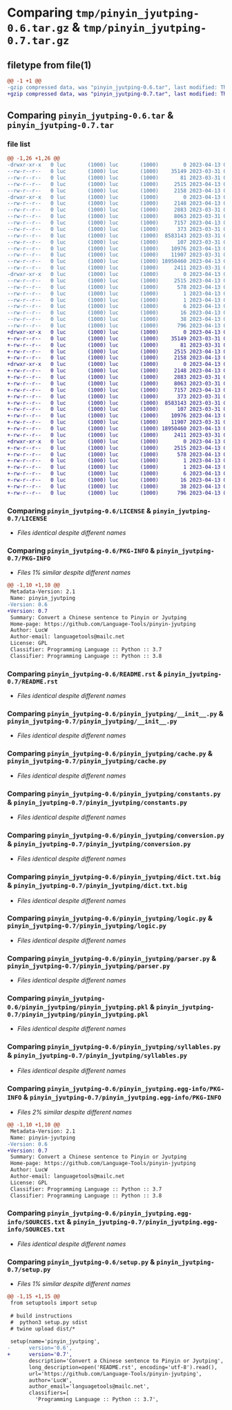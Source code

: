 # Comparing `tmp/pinyin_jyutping-0.6.tar.gz` & `tmp/pinyin_jyutping-0.7.tar.gz`

## filetype from file(1)

```diff
@@ -1 +1 @@
-gzip compressed data, was "pinyin_jyutping-0.6.tar", last modified: Thu Apr 13 03:39:11 2023, max compression
+gzip compressed data, was "pinyin_jyutping-0.7.tar", last modified: Thu Apr 13 03:41:48 2023, max compression
```

## Comparing `pinyin_jyutping-0.6.tar` & `pinyin_jyutping-0.7.tar`

### file list

```diff
@@ -1,26 +1,26 @@
-drwxr-xr-x   0 luc       (1000) luc       (1000)        0 2023-04-13 03:39:11.289983 pinyin_jyutping-0.6/
--rw-r--r--   0 luc       (1000) luc       (1000)    35149 2023-03-31 01:12:26.000000 pinyin_jyutping-0.6/LICENSE
--rw-r--r--   0 luc       (1000) luc       (1000)       81 2023-03-31 01:12:26.000000 pinyin_jyutping-0.6/MANIFEST.in
--rw-r--r--   0 luc       (1000) luc       (1000)     2515 2023-04-13 03:39:11.288983 pinyin_jyutping-0.6/PKG-INFO
--rw-r--r--   0 luc       (1000) luc       (1000)     2158 2023-04-13 03:37:57.000000 pinyin_jyutping-0.6/README.rst
-drwxr-xr-x   0 luc       (1000) luc       (1000)        0 2023-04-13 03:39:11.287983 pinyin_jyutping-0.6/pinyin_jyutping/
--rw-r--r--   0 luc       (1000) luc       (1000)     2148 2023-04-13 03:37:57.000000 pinyin_jyutping-0.6/pinyin_jyutping/__init__.py
--rw-r--r--   0 luc       (1000) luc       (1000)     2883 2023-03-31 01:12:26.000000 pinyin_jyutping-0.6/pinyin_jyutping/cache.py
--rw-r--r--   0 luc       (1000) luc       (1000)     8063 2023-03-31 01:12:26.000000 pinyin_jyutping-0.6/pinyin_jyutping/constants.py
--rw-r--r--   0 luc       (1000) luc       (1000)     7157 2023-04-13 03:37:57.000000 pinyin_jyutping-0.6/pinyin_jyutping/conversion.py
--rw-r--r--   0 luc       (1000) luc       (1000)      373 2023-03-31 01:12:26.000000 pinyin_jyutping-0.6/pinyin_jyutping/data.py
--rw-r--r--   0 luc       (1000) luc       (1000)  8583143 2023-03-31 01:12:26.000000 pinyin_jyutping-0.6/pinyin_jyutping/dict.txt.big
--rw-r--r--   0 luc       (1000) luc       (1000)      107 2023-03-31 01:12:26.000000 pinyin_jyutping-0.6/pinyin_jyutping/errors.py
--rw-r--r--   0 luc       (1000) luc       (1000)    10976 2023-04-13 03:37:57.000000 pinyin_jyutping-0.6/pinyin_jyutping/logic.py
--rw-r--r--   0 luc       (1000) luc       (1000)    11907 2023-03-31 01:12:26.000000 pinyin_jyutping-0.6/pinyin_jyutping/parser.py
--rw-r--r--   0 luc       (1000) luc       (1000) 18950460 2023-04-13 03:39:09.000000 pinyin_jyutping-0.6/pinyin_jyutping/pinyin_jyutping.pkl
--rw-r--r--   0 luc       (1000) luc       (1000)     2411 2023-03-31 01:12:26.000000 pinyin_jyutping-0.6/pinyin_jyutping/syllables.py
-drwxr-xr-x   0 luc       (1000) luc       (1000)        0 2023-04-13 03:39:11.288983 pinyin_jyutping-0.6/pinyin_jyutping.egg-info/
--rw-r--r--   0 luc       (1000) luc       (1000)     2515 2023-04-13 03:39:10.000000 pinyin_jyutping-0.6/pinyin_jyutping.egg-info/PKG-INFO
--rw-r--r--   0 luc       (1000) luc       (1000)      578 2023-04-13 03:39:11.000000 pinyin_jyutping-0.6/pinyin_jyutping.egg-info/SOURCES.txt
--rw-r--r--   0 luc       (1000) luc       (1000)        1 2023-04-13 03:39:10.000000 pinyin_jyutping-0.6/pinyin_jyutping.egg-info/dependency_links.txt
--rw-r--r--   0 luc       (1000) luc       (1000)        1 2023-04-13 03:39:10.000000 pinyin_jyutping-0.6/pinyin_jyutping.egg-info/not-zip-safe
--rw-r--r--   0 luc       (1000) luc       (1000)        6 2023-04-13 03:39:11.000000 pinyin_jyutping-0.6/pinyin_jyutping.egg-info/requires.txt
--rw-r--r--   0 luc       (1000) luc       (1000)       16 2023-04-13 03:39:11.000000 pinyin_jyutping-0.6/pinyin_jyutping.egg-info/top_level.txt
--rw-r--r--   0 luc       (1000) luc       (1000)       38 2023-04-13 03:39:11.289983 pinyin_jyutping-0.6/setup.cfg
--rw-r--r--   0 luc       (1000) luc       (1000)      796 2023-04-13 03:38:31.000000 pinyin_jyutping-0.6/setup.py
+drwxr-xr-x   0 luc       (1000) luc       (1000)        0 2023-04-13 03:41:48.470336 pinyin_jyutping-0.7/
+-rw-r--r--   0 luc       (1000) luc       (1000)    35149 2023-03-31 01:12:26.000000 pinyin_jyutping-0.7/LICENSE
+-rw-r--r--   0 luc       (1000) luc       (1000)       81 2023-03-31 01:12:26.000000 pinyin_jyutping-0.7/MANIFEST.in
+-rw-r--r--   0 luc       (1000) luc       (1000)     2515 2023-04-13 03:41:48.469336 pinyin_jyutping-0.7/PKG-INFO
+-rw-r--r--   0 luc       (1000) luc       (1000)     2158 2023-04-13 03:37:57.000000 pinyin_jyutping-0.7/README.rst
+drwxr-xr-x   0 luc       (1000) luc       (1000)        0 2023-04-13 03:41:48.468336 pinyin_jyutping-0.7/pinyin_jyutping/
+-rw-r--r--   0 luc       (1000) luc       (1000)     2148 2023-04-13 03:37:57.000000 pinyin_jyutping-0.7/pinyin_jyutping/__init__.py
+-rw-r--r--   0 luc       (1000) luc       (1000)     2883 2023-03-31 01:12:26.000000 pinyin_jyutping-0.7/pinyin_jyutping/cache.py
+-rw-r--r--   0 luc       (1000) luc       (1000)     8063 2023-03-31 01:12:26.000000 pinyin_jyutping-0.7/pinyin_jyutping/constants.py
+-rw-r--r--   0 luc       (1000) luc       (1000)     7157 2023-04-13 03:37:57.000000 pinyin_jyutping-0.7/pinyin_jyutping/conversion.py
+-rw-r--r--   0 luc       (1000) luc       (1000)      373 2023-03-31 01:12:26.000000 pinyin_jyutping-0.7/pinyin_jyutping/data.py
+-rw-r--r--   0 luc       (1000) luc       (1000)  8583143 2023-03-31 01:12:26.000000 pinyin_jyutping-0.7/pinyin_jyutping/dict.txt.big
+-rw-r--r--   0 luc       (1000) luc       (1000)      107 2023-03-31 01:12:26.000000 pinyin_jyutping-0.7/pinyin_jyutping/errors.py
+-rw-r--r--   0 luc       (1000) luc       (1000)    10976 2023-04-13 03:37:57.000000 pinyin_jyutping-0.7/pinyin_jyutping/logic.py
+-rw-r--r--   0 luc       (1000) luc       (1000)    11907 2023-03-31 01:12:26.000000 pinyin_jyutping-0.7/pinyin_jyutping/parser.py
+-rw-r--r--   0 luc       (1000) luc       (1000) 18950460 2023-04-13 03:41:46.000000 pinyin_jyutping-0.7/pinyin_jyutping/pinyin_jyutping.pkl
+-rw-r--r--   0 luc       (1000) luc       (1000)     2411 2023-03-31 01:12:26.000000 pinyin_jyutping-0.7/pinyin_jyutping/syllables.py
+drwxr-xr-x   0 luc       (1000) luc       (1000)        0 2023-04-13 03:41:48.469336 pinyin_jyutping-0.7/pinyin_jyutping.egg-info/
+-rw-r--r--   0 luc       (1000) luc       (1000)     2515 2023-04-13 03:41:47.000000 pinyin_jyutping-0.7/pinyin_jyutping.egg-info/PKG-INFO
+-rw-r--r--   0 luc       (1000) luc       (1000)      578 2023-04-13 03:41:48.000000 pinyin_jyutping-0.7/pinyin_jyutping.egg-info/SOURCES.txt
+-rw-r--r--   0 luc       (1000) luc       (1000)        1 2023-04-13 03:41:47.000000 pinyin_jyutping-0.7/pinyin_jyutping.egg-info/dependency_links.txt
+-rw-r--r--   0 luc       (1000) luc       (1000)        1 2023-04-13 03:39:10.000000 pinyin_jyutping-0.7/pinyin_jyutping.egg-info/not-zip-safe
+-rw-r--r--   0 luc       (1000) luc       (1000)        6 2023-04-13 03:41:48.000000 pinyin_jyutping-0.7/pinyin_jyutping.egg-info/requires.txt
+-rw-r--r--   0 luc       (1000) luc       (1000)       16 2023-04-13 03:41:48.000000 pinyin_jyutping-0.7/pinyin_jyutping.egg-info/top_level.txt
+-rw-r--r--   0 luc       (1000) luc       (1000)       38 2023-04-13 03:41:48.470336 pinyin_jyutping-0.7/setup.cfg
+-rw-r--r--   0 luc       (1000) luc       (1000)      796 2023-04-13 03:41:08.000000 pinyin_jyutping-0.7/setup.py
```

### Comparing `pinyin_jyutping-0.6/LICENSE` & `pinyin_jyutping-0.7/LICENSE`

 * *Files identical despite different names*

### Comparing `pinyin_jyutping-0.6/PKG-INFO` & `pinyin_jyutping-0.7/PKG-INFO`

 * *Files 1% similar despite different names*

```diff
@@ -1,10 +1,10 @@
 Metadata-Version: 2.1
 Name: pinyin_jyutping
-Version: 0.6
+Version: 0.7
 Summary: Convert a Chinese sentence to Pinyin or Jyutping
 Home-page: https://github.com/Language-Tools/pinyin-jyutping
 Author: LucW
 Author-email: languagetools@mailc.net
 License: GPL
 Classifier: Programming Language :: Python :: 3.7
 Classifier: Programming Language :: Python :: 3.8
```

### Comparing `pinyin_jyutping-0.6/README.rst` & `pinyin_jyutping-0.7/README.rst`

 * *Files identical despite different names*

### Comparing `pinyin_jyutping-0.6/pinyin_jyutping/__init__.py` & `pinyin_jyutping-0.7/pinyin_jyutping/__init__.py`

 * *Files identical despite different names*

### Comparing `pinyin_jyutping-0.6/pinyin_jyutping/cache.py` & `pinyin_jyutping-0.7/pinyin_jyutping/cache.py`

 * *Files identical despite different names*

### Comparing `pinyin_jyutping-0.6/pinyin_jyutping/constants.py` & `pinyin_jyutping-0.7/pinyin_jyutping/constants.py`

 * *Files identical despite different names*

### Comparing `pinyin_jyutping-0.6/pinyin_jyutping/conversion.py` & `pinyin_jyutping-0.7/pinyin_jyutping/conversion.py`

 * *Files identical despite different names*

### Comparing `pinyin_jyutping-0.6/pinyin_jyutping/dict.txt.big` & `pinyin_jyutping-0.7/pinyin_jyutping/dict.txt.big`

 * *Files identical despite different names*

### Comparing `pinyin_jyutping-0.6/pinyin_jyutping/logic.py` & `pinyin_jyutping-0.7/pinyin_jyutping/logic.py`

 * *Files identical despite different names*

### Comparing `pinyin_jyutping-0.6/pinyin_jyutping/parser.py` & `pinyin_jyutping-0.7/pinyin_jyutping/parser.py`

 * *Files identical despite different names*

### Comparing `pinyin_jyutping-0.6/pinyin_jyutping/pinyin_jyutping.pkl` & `pinyin_jyutping-0.7/pinyin_jyutping/pinyin_jyutping.pkl`

 * *Files identical despite different names*

### Comparing `pinyin_jyutping-0.6/pinyin_jyutping/syllables.py` & `pinyin_jyutping-0.7/pinyin_jyutping/syllables.py`

 * *Files identical despite different names*

### Comparing `pinyin_jyutping-0.6/pinyin_jyutping.egg-info/PKG-INFO` & `pinyin_jyutping-0.7/pinyin_jyutping.egg-info/PKG-INFO`

 * *Files 2% similar despite different names*

```diff
@@ -1,10 +1,10 @@
 Metadata-Version: 2.1
 Name: pinyin-jyutping
-Version: 0.6
+Version: 0.7
 Summary: Convert a Chinese sentence to Pinyin or Jyutping
 Home-page: https://github.com/Language-Tools/pinyin-jyutping
 Author: LucW
 Author-email: languagetools@mailc.net
 License: GPL
 Classifier: Programming Language :: Python :: 3.7
 Classifier: Programming Language :: Python :: 3.8
```

### Comparing `pinyin_jyutping-0.6/pinyin_jyutping.egg-info/SOURCES.txt` & `pinyin_jyutping-0.7/pinyin_jyutping.egg-info/SOURCES.txt`

 * *Files identical despite different names*

### Comparing `pinyin_jyutping-0.6/setup.py` & `pinyin_jyutping-0.7/setup.py`

 * *Files 1% similar despite different names*

```diff
@@ -1,15 +1,15 @@
 from setuptools import setup
 
 # build instructions
 #  python3 setup.py sdist
 # twine upload dist/*
 
 setup(name='pinyin_jyutping',
-      version='0.6',
+      version='0.7',
       description='Convert a Chinese sentence to Pinyin or Jyutping',
       long_description=open('README.rst', encoding='utf-8').read(),
       url='https://github.com/Language-Tools/pinyin-jyutping',
       author='LucW',
       author_email='languagetools@mailc.net',
       classifiers=[
         'Programming Language :: Python :: 3.7',
```

